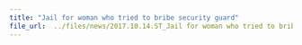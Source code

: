 ```yaml
---
title: "Jail for woman who tried to bribe security guard"
file_url:  ../files/news/2017.10.14.ST_Jail for woman who tried to bribe security guard v2.pdf
---
```

